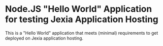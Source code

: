 # Node.JS "Hello World" Application for testing Jexia Application Hosting

This is a "Hello World" application that meets (minimal) requirements to get deployed on Jexia application hosting.
